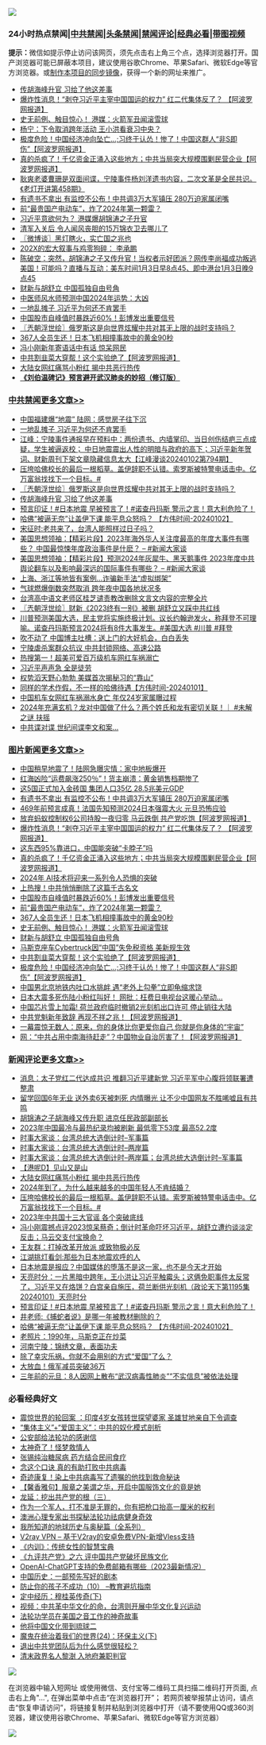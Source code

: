 ![](https://raw.githubusercontent.com/jsvpn/jsproxy/dev/64photo/fqnews-qr.jpg)

<div id="tt">
<h3>24小时热点禁闻|<a href="#%E4%B8%AD%E5%85%B1%E7%A6%81%E9%97%BB%E6%9B%B4%E5%A4%9A%E6%96%87%E7%AB%A0">中共禁闻</a>|<a href="#%E5%9B%BE%E7%89%87%E6%96%B0%E9%97%BB%E6%9B%B4%E5%A4%9A%E6%96%87%E7%AB%A0">头条禁闻</a>|<a href="#%E6%96%B0%E9%97%BB%E8%AF%84%E8%AE%BA%E6%9B%B4%E5%A4%9A%E6%96%87%E7%AB%A0">禁闻评论|<a href="#%E5%BF%85%E7%9C%8B%E7%BB%8F%E5%85%B8%E5%A5%BD%E6%96%87">经典必看</a>|<a href="https://fan1.xyz/3" target="_blank">带图视频</a></h3>
<div><b>提示：</b>微信如提示停止访问该网页，须先点击右上角三个点，选择浏览器打开。国产浏览器可能已屏蔽本项目，建议使用谷歌Chrome、苹果Safari、微软Edge等官方浏览器。或<a href="%E5%88%B6%E4%BD%9Cgit%E7%A6%81%E9%97%BB%E9%95%9C%E5%83%8F.md">制作本项目的同步镜像</a>，获得一个新的网址来推广。</div>
<ul>

<li><a href="/cbnews/20240103/1982661.md">传胡海峰升官 习给了他这差事</a></li>
<li><a href="/topimagenews/20240103/1982698.md">爆炸性消息！“剥夺习近平主宰中国国运的权力” 红二代集体反了？ 【阿波罗网报道】</a></li>
<li><a href="/topimagenews/20240103/1982552.md">史无前例、触目惊心！ 港媒：火箭军丑闻滚雪球</a></li>
<li><a href="/comments/20240103/1982516.md">杨宁：下令取消跨年活动 王小洪看衰习中央？</a></li>
<li><a href="/topimagenews/20240103/1982507.md">极度危险！中国经济冲向坠亡…;习终于认怂！惨了！中国这群人“非S即伤”【阿波罗网报道】</a></li>
<li><a href="/topimagenews/20240103/1982639.md">真的杀疯了！千亿资金正涌入这些地方；中共当局突大规模围剿民营企业【阿波罗网报道】</a></li>
<li><a href="/sohnews/20240103/1982588.md">耿爽老婆曹珊是双面间谍，宁陵事件杨刘洋遗书内容，二次文革是全民共识。《老灯开讲第458期》</a></li>
<li><a href="/topimagenews/20240103/1982798.md">有遗书不拿出 有监控不公布！中共调3万大军镇压 280万迫家属闭嘴</a></li>
<li><a href="/topimagenews/20240103/1982573.md">前“最贵国产电动车”，炸了2024年第一颗雷？</a></li>
<li><a href="/baitai/20240103/1982781.md">习近平意欲何为？ 港媒爆胡锦涛之子升官</a></li>
<li><a href="/lifebaike/20240103/1982584.md">清军入关后 令人闻风丧胆的15万锦衣卫去哪儿了</a></li>
<li><a href="/ssgc/20240103/1982591.md">〖微博谈〗黑灯瞎火，实亡国之兆也</a></li>
<li><a href="/baitai/20240103/1982488.md">202X的宏大叙事与鸡零狗碎： 李承鹏</a></li>
<li><a href="/sohnews/20240103/1982828.md">陈破空：突然，胡锦涛之子又传升官！当权者示好团派？网传李尚福成功叛逃美国！可能吗？直播与互动：美东时间1月3日早8点45、即中港台1月3日晚9点45</a></li>
<li><a href="/topimagenews/20240103/1982527.md">财新与胡舒立 中国孤独自由号角</a></li>
<li><a href="/ccpdope/20240103/1982830.md">中医师风水师预测中国2024年运势：大凶</a></li>
<li><a href="/cbnews/20240103/1982726.md">一地乱摊子 习近平为何还不肯罢手</a></li>
<li><a href="/topimagenews/20240103/1982597.md">中国股市自峰值时暴跌近60%！彭博发出重要信号</a></li>
<li><a href="/cbnews/20240103/1982669.md">〖兲朝浮世绘〗俄罗斯这是向世界炫耀中共对其无上限的战时支持吗？</a></li>
<li><a href="/topimagenews/20240103/1982572.md">367人全员生还！日本飞机相撞事故中的黄金90秒</a></li>
<li><a href="/ccpdope/20240103/1982569.md">冯小刚新年寄语话中有话 惊呆网民</a></li>
<li><a href="/topimagenews/20240103/1982508.md">中共割韭菜大穿帮！这个实验绝了【阿波罗网报道】</a></li>
<li><a href="/comments/20240103/1982835.md">大陆女网红痛骂小粉红 揭中共恶行热传</a></li>
<li><b><a href="/comments/20200207/1272816.md" target="_blank">《刘伯温碑记》预言避开武汉肺炎的妙招（修订版）</a></b></li>
</ul>
</div>

<div class="catlist">
<h3><a href="/cbnews/" target="_blank">中共禁闻</a><span><a href="/cbnews/" target="_blank" rel="nofollow">更多文章>></a></span></h3>
<ul>
<li><a href="/cbnews/20240103/1982884.md" target="_blank">中国福建爆“地震” 陆网：感觉房子往下沉</a></li>
<li><a href="/cbnews/20240103/1982726.md" target="_blank">一地乱摊子 习近平为何还不肯罢手</a></li>
<li><a href="/cbnews/20240103/1982697.md" target="_blank">江峰：宁陵事件通报早在预料中：两份遗书、内墙掌印、当日创伤结疤三点成疑，学生被逼返校； 中日地震震出人性的明暗与政府的高下；习近平新年贺词、财新周刊下架文章隐藏信息太大【江峰漫谈20240102第794期】</a></li>
<li><a href="/comments/20240103/1982684.md" target="_blank">压垮哈佛校长的最后一根稻草。盖伊辞职不认错。索罗斯被特警电话击中。亿万富翁找找下一个目标。#</a></li>
<li><a href="/cbnews/20240103/1982669.md" target="_blank">〖兲朝浮世绘〗俄罗斯这是向世界炫耀中共对其无上限的战时支持吗？</a></li>
<li><a href="/cbnews/20240103/1982661.md" target="_blank">传胡海峰升官 习给了他这差事</a></li>
<li><a href="/comments/20240103/1982623.md" target="_blank">预言印证！#日本地震 早被预言了！#诺查丹玛斯 警示之言！意大利危险了！</a></li>
<li><a href="/comments/20240103/1982592.md" target="_blank">哈佛“被逼无奈”让盖伊下课 能平息众怒吗？ 【方伟时间-20240102】</a></li>
<li><a href="/comments/20240103/1982491.md" target="_blank">宋征时:老共来了，台湾人能照样过日子吗？</a></li>
<li><a href="/cbnews/20240103/1982465.md" target="_blank">美国思想领袖：【精彩片段】2023年海外华人关注度最高的年度大事件有哪些？ 中国最惊悚年度政治事件是什麽？ &#8211; #新闻大家谈</a></li>
<li><a href="/cbnews/20240103/1982460.md" target="_blank">美国思想领袖：【精彩片段】预测2024年灰犀牛、黑天鹅事件 2023年度中共舆论翻车以及影响最深远的国际事件有哪些？ &#8211; #新闻大家谈</a></li>
<li><a href="/cbnews/20240103/1982436.md" target="_blank">上海、浙江等地皆有案例…诈骗新手法“虚拟绑架”</a></li>
<li><a href="/cbnews/20240102/1982261.md" target="_blank">气球燃爆倒数突然取消 跨年夜中国各地状况多</a></li>
<li><a href="/cbnews/20240102/1981840.md" target="_blank">台湾高中语文老师区桂芝谴责教改删除文言文内容的完整全片</a></li>
<li><a href="/cbnews/20240102/1982203.md" target="_blank">〖兲朝浮世绘〗财新《2023终有一别》被删 胡舒立又踩中共红线</a></li>
<li><a href="/comments/20240102/1982129.md" target="_blank">川普预测美国大选，民主党将实施终极计划。议长约翰逊发火，称拜登不可理喻。诺查丹玛斯预言2024将有8件大事发生。#美国大选 #川普 #拜登</a></li>
<li><a href="/cbnews/20240102/1982128.md" target="_blank">吹不动了 中国博主吐槽：送上门的大好机会，白白丢失</a></li>
<li><a href="/cbnews/20240102/1982127.md" target="_blank">宁陵虐杀案群众抗议 中共封锁网络、高速公路</a></li>
<li><a href="/cbnews/20240102/1982096.md" target="_blank">热搜第一！超美可爱百万级机车网红车祸溺亡</a></li>
<li><a href="/cbnews/20240102/1982050.md" target="_blank">习近平声声急 全是徒劳</a></li>
<li><a href="/cbnews/20240102/1982049.md" target="_blank">权势滔天野心勃勃 美媒首次揭秘习的“靠山”</a></li>
<li><a href="/comments/20240102/1982046.md" target="_blank">同样的学术作假，不一样的哈佛待遇【方伟时间-20240101】</a></li>
<li><a href="/cbnews/20240102/1981974.md" target="_blank">中国机车女网红车祸溺水身亡 年仅24岁家属曝过程</a></li>
<li><a href="/comments/20240101/1981901.md" target="_blank">2024年充满玄机？龙对中国做了什么？两个姓氏和龙有密切关联！｜ #未解之谜 扶摇</a></li>
<li><a href="/cbnews/20240101/1981808.md" target="_blank">中共谍对谍 世纪间谍李文和案&#8230;</a></li>

</ul>
</div>
<div class="catlist">
<h3><a href="/topimagenews/" target="_blank">图片新闻</a><span><a href="/topimagenews/" target="_blank" rel="nofollow">更多文章>></a></span></h3>
<ul>
<li><a href="/topimagenews/20240103/1982883.md" target="_blank">中国稍早地震了！陆网急曝灾情：家中地板爆开</a></li>
<li><a href="/topimagenews/20240103/1982879.md" target="_blank">红海凶险“运费飙涨250％”！货主崩溃：黄金销售档期惨了</a></li>
<li><a href="/topimagenews/20240103/1982878.md" target="_blank">这5国正式加入金砖国 集团人口35亿 28.5兆美元GDP</a></li>
<li><a href="/topimagenews/20240103/1982798.md" target="_blank">有遗书不拿出 有监控不公布！中共调3万大军镇压 280万迫家属闭嘴</a></li>
<li><a href="/topimagenews/20240103/1982797.md" target="_blank">469年前预言成真！法国先知预测2024日本强震大火 元旦恐怖应验</a></li>
<li><a href="/topimagenews/20240103/1982725.md" target="_blank">放弃蚂蚁控制权6公司持股一夜归零 马云跌倒 共产党吃饱【阿波罗网报道】</a></li>
<li><a href="/topimagenews/20240103/1982698.md" target="_blank">爆炸性消息！“剥夺习近平主宰中国国运的权力” 红二代集体反了？ 【阿波罗网报道】</a></li>
<li><a href="/topimagenews/20240103/1982678.md" target="_blank">这东西95%靠进口，中国能突破“卡脖子”吗</a></li>
<li><a href="/topimagenews/20240103/1982639.md" target="_blank">真的杀疯了！千亿资金正涌入这些地方；中共当局突大规模围剿民营企业【阿波罗网报道】</a></li>
<li><a href="/topimagenews/20240103/1982638.md" target="_blank">2024年 AI技术将迎来一系列令人恐惧的突破</a></li>
<li><a href="/topimagenews/20240103/1982637.md" target="_blank">上热搜！中共悄悄删除了这篇千古名文</a></li>
<li><a href="/topimagenews/20240103/1982597.md" target="_blank">中国股市自峰值时暴跌近60%！彭博发出重要信号</a></li>
<li><a href="/topimagenews/20240103/1982573.md" target="_blank">前“最贵国产电动车”，炸了2024年第一颗雷？</a></li>
<li><a href="/topimagenews/20240103/1982572.md" target="_blank">367人全员生还！日本飞机相撞事故中的黄金90秒</a></li>
<li><a href="/topimagenews/20240103/1982552.md" target="_blank">史无前例、触目惊心！ 港媒：火箭军丑闻滚雪球</a></li>
<li><a href="/topimagenews/20240103/1982527.md" target="_blank">财新与胡舒立 中国孤独自由号角</a></li>
<li><a href="/topimagenews/20240103/1982526.md" target="_blank">马斯克座车Cybertruck因“中国”失免税资格 美新规生效</a></li>
<li><a href="/topimagenews/20240103/1982508.md" target="_blank">中共割韭菜大穿帮！这个实验绝了【阿波罗网报道】</a></li>
<li><a href="/topimagenews/20240103/1982507.md" target="_blank">极度危险！中国经济冲向坠亡…;习终于认怂！惨了！中国这群人“非S即伤”【阿波罗网报道】</a></li>
<li><a href="/topimagenews/20240102/1982414.md" target="_blank">中国男北京地铁内吐口水挑衅 遇“老外上勾拳”立即龟缩求饶</a></li>
<li><a href="/topimagenews/20240102/1982304.md" target="_blank">日本大震多死伤陆小粉红叫好！ 网批：枉费日电视台这暖心举动…</a></li>
<li><a href="/topimagenews/20240102/1982303.md" target="_blank">中国芯片雪上加霜! 荷兰政府临时撤销2光刻机出口许可 停止销往大陆</a></li>
<li><a href="/topimagenews/20240102/1982243.md" target="_blank">中共党魁新年致辞 再现不祥之兆！【阿波罗网报道】</a></li>
<li><a href="/topimagenews/20240102/1982180.md" target="_blank">一幕震惊无数人：原来，你的身体比你更爱你自己 你就是你身体的“宇宙”</a></li>
<li><a href="/topimagenews/20240102/1982179.md" target="_blank">网：“中共占用中南海待赶走”？中国物业自治厉害了！【阿波罗网报道】</a></li>

</ul>
</div>
<div class="catlist">
<h3><a href="/comments/" target="_blank">新闻评论</a><span><a href="/comments/" target="_blank" rel="nofollow">更多文章>></a></span></h3>
<ul>
<li><a href="/comments/20240104/1982956.md" target="_blank">消息：太子党红二代达成共识 推翻习近平建新党 习近平军中心腹将领联署遭整肃</a></li>
<li><a href="/comments/20240104/1982955.md" target="_blank">留学回国6年无业 送外卖6天被刺死 内情曝光 让不少中国网友不胜唏嘘且有共鸣</a></li>
<li><a href="/comments/20240104/1982954.md" target="_blank">胡锦涛之子胡海峰又传升职 进京任民政部副部长</a></li>
<li><a href="/comments/20240104/1982943.md" target="_blank">2023年中国最冷与最热纪录均被刷新 最低零下53度 最高52.2度</a></li>
<li><a href="/comments/20240103/1982897.md" target="_blank">时事大家谈：台湾总统大选倒计时&#8211;军事篇</a></li>
<li><a href="/comments/20240103/1982896.md" target="_blank">时事大家谈：台湾总统大选倒计时&#8211;两岸篇</a></li>
<li><a href="/comments/20240103/1982881.md" target="_blank">时事大家谈：台湾总统大选倒计时&#8211;两岸篇；台湾总统大选倒计时&#8211;军事篇</a></li>
<li><a href="/comments/20240103/1982852.md" target="_blank">【港呢D】见山又是山</a></li>
<li><a href="/comments/20240103/1982835.md" target="_blank">大陆女网红痛骂小粉红 揭中共恶行热传</a></li>
<li><a href="/comments/20240103/1982822.md" target="_blank">2024年到了，为什么越来越多的中国年轻人不肯结婚？</a></li>
<li><a href="/comments/20240103/1982684.md" target="_blank">压垮哈佛校长的最后一根稻草。盖伊辞职不认错。索罗斯被特警电话击中。亿万富翁找找下一个目标。#</a></li>
<li><a href="/comments/20240103/1982670.md" target="_blank">2023年中共国十三大官谣 各个突破底线</a></li>
<li><a href="/comments/20240103/1982654.md" target="_blank">冯小刚震撼点评2023惊呆蔡奇；倒计时革命吓坏习近平，胡舒立遭约谈淡定反击；马云交支付宝换命？</a></li>
<li><a href="/comments/20240103/1982646.md" target="_blank">王友群：打掉改革开放派 或致物极必反</a></li>
<li><a href="/comments/20240103/1982645.md" target="_blank">江湖挑灯看剑:那些为日本地震欢呼的人</a></li>
<li><a href="/comments/20240103/1982644.md" target="_blank">日本地震是报应？中国媒体的堕落不是这一家，也不是今天才开始</a></li>
<li><a href="/comments/20240103/1982635.md" target="_blank">天亮时分：一片黑暗中跨年，王小洪让习近平触霉头；这俩免职事件太反常了，习近平又在烙饼？白宫亲自施压，荷兰断供光刻机（政论天下第1195集 20240101）天亮时分</a></li>
<li><a href="/comments/20240103/1982623.md" target="_blank">预言印证！#日本地震 早被预言了！#诺查丹玛斯 警示之言！意大利危险了！</a></li>
<li><a href="/comments/20240103/1982608.md" target="_blank">井老师:《捕蛇者说》是哪一年被教材删除的？</a></li>
<li><a href="/comments/20240103/1982592.md" target="_blank">哈佛“被逼无奈”让盖伊下课 能平息众怒吗？ 【方伟时间-20240102】</a></li>
<li><a href="/comments/20240103/1982583.md" target="_blank">老照片：1990年，马斯克正在炒菜</a></li>
<li><a href="/comments/20240103/1982582.md" target="_blank">河南宁陵：锦绣文章，表面功夫</a></li>
<li><a href="/comments/20240103/1982581.md" target="_blank">除了幸灾乐祸，你就不会用别的方式“爱国”了么？</a></li>
<li><a href="/comments/20240103/1982580.md" target="_blank">大放血！俄军减员突破36万</a></li>
<li><a href="/comments/20240103/1982579.md" target="_blank">三年前的元旦：8人因网上散布“武汉病毒性肺炎”&#8221;不实信息&#8221;被依法处理</a></li>

</ul>
</div>

<div class="catlist">
<h3>必看经典好文</h3>
<ul>
<li><a href="/comments/20210307/1499941.md" target="_blank">震惊世界的轮回案 ：印度4岁女孩转世探望婆家 圣雄甘地亲自下令调查</a></li>
<li><a href="/comments/20201007/1409565.md" target="_blank">“集体主义”+“爱国主义”：中共的奴化模式剖析</a></li>
<li><a href="/aomi/history/20210111/1465363.md" target="_blank">公安部给法轮功的感谢信</a></li>
<li><a href="/ccpdope/20200907/1392129.md" target="_blank">太神奇了！怪梦救情人</a></li>
<li><a href="/comments/20230430/1878187.md" target="_blank">张锡纯治糖尿病 药方结合民间食疗</a></li>
<li><a href="/comments/20200707/1357090.md" target="_blank">念这个口诀 真的有助打败中共病毒</a></li>
<li><a href="/topimagenews/20210131/1478453.md" target="_blank">奇迹康复！染上中共病毒写了遗嘱的他找到救命秘诀</a></li>
<li><a href="/bannedvideo/20201203/1441331.md" target="_blank">【馨香雅句】服章之美谓之华，开启中国服饰文化的竟是她</a></li>
<li><a href="/comments/20200929/1405201.md" target="_blank">龙延：挖出共产党的根（三）</a></li>
<li><a href="/comments/20221204/1819603.md" target="_blank">作为一个军人，打不准是无罪的，你有把枪口抬高一厘米的权利</a></li>
<li><a href="/comments/20230226/1853388.md" target="_blank">澳洲心理专家出书探秘法轮功祛病健身奇效</a></li>
<li><a href="/comments/20220601/1740278.md" target="_blank">我所知道的地球历史与奥秘篇（全系列）</a></li>
<li><a href="/comments/20210402/1257608.md" target="_blank">V2ray VPN &#8211; 基于V2ray的安卓免费VPN-新增Vless支持</a></li>
<li><a href="/comments/20231222/1977665.md" target="_blank">《内训》：传统女性的智慧宝典</a></li>
<li><a href="/bookonline/20131116/201050.md" target="_blank">《九评共产党》之六 评中国共产党破坏民族文化</a></li>
<li><a href="/comments/20230515/1884431.md" target="_blank">OpenAI-ChatGPT支持的免费邮箱有哪些（2023最新情况）</a></li>
<li><a href="/comments/20220910/1782931.md" target="_blank">中国历史：一部预先写好的剧本</a></li>
<li><a href="/comments/20230925/1899103.md" target="_blank">防止你的孩子不成功（10） &#8211;教育避坑指南</a></li>
<li><a href="/tculture/xiulian/20151108/468739.md" target="_blank">定中经历：穆桂英传奇(下)</a></li>
<li><a href="/comments/20220119/1681422.md" target="_blank">视频：中共革中华文化的命，台湾则开展中华文化复兴运动</a></li>
<li><a href="/comments/20200511/1326751.md" target="_blank">法轮功学员在美国之音工作的神奇故事</a></li>
<li><a href="/bannedvideo/20220502/1727317.md" target="_blank">他将中国文化带到琉球二</a></li>
<li><a href="/cbnews/20180907/994846.md" target="_blank">魔鬼在统治着我们的世界(24)：环保主义(下)</a></li>
<li><a href="/comments/20220806/1768236.md" target="_blank">退出中共党团队后为什么感觉很轻松？</a></li>
<li><a href="/ccpdope/20220508/1730036.md" target="_blank">清末政界名人黎澍 入地府兼职判官</a></li>

</ul>
</div>

![](https://raw.githubusercontent.com/jsvpn/jsproxy/dev/64photo/fqnews-qr.jpg)

在浏览器中输入短网址 或使用微信、支付宝等二维码工具扫描二维码打开页面, 点击右上角"...", 在弹出菜单中点击“在浏览器打开”； 若网页被举报禁止访问，请点击“恢复申请访问”，将链接复制并粘贴到浏览器中打开（请不要使用QQ或360浏览器，建议使用谷歌Chrome、苹果Safari、微软Edge等官方浏览器）

![](https://raw.githubusercontent.com/jsvpn/jsproxy/dev/64photo/wx.jpg)